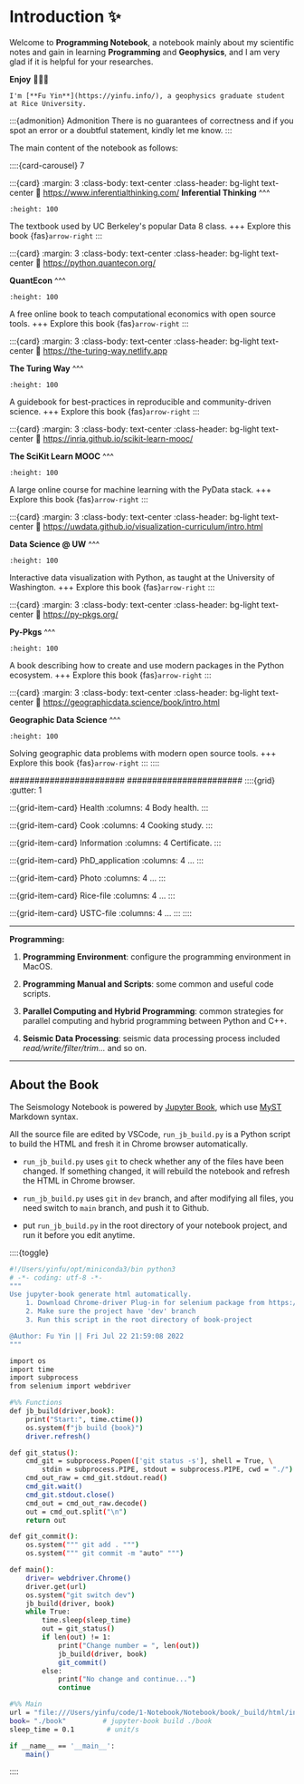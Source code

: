# Introduction ✨

Welcome to **Programming Notebook**, a notebook mainly about my scientific notes and gain in learning **Programming** and **Geophysics**, and I am very glad if it is helpful for your researches. 

**Enjoy** 👋👋👋

```{margin} About Author
I'm [**Fu Yin**](https://yinfu.info/), a geophysics graduate student at Rice University.
```

:::{admonition} Admonition
There is no guarantees of correctness and if you spot an error or a doubtful statement, kindly let me know.
:::

The main content of the notebook as follows:



::::{card-carousel} 7

:::{card}
:margin: 3
:class-body: text-center
:class-header: bg-light text-center
:link: https://www.inferentialthinking.com/
**Inferential Thinking**
^^^
```{image} https://inferentialthinking.com/_static/favicon.png
:height: 100
```

The textbook used by UC Berkeley's popular Data 8 class.
+++
Explore this book {fas}`arrow-right`
:::

:::{card}
:margin: 3
:class-body: text-center
:class-header: bg-light text-center
:link: https://python.quantecon.org/

**QuantEcon**
^^^
```{image} https://python.quantecon.org/_static/qe-logo-large.png
:height: 100
```

A free online book to teach computational economics with open source tools.
+++
Explore this book {fas}`arrow-right`
:::

:::{card}
:margin: 3
:class-body: text-center
:class-header: bg-light text-center
:link: https://the-turing-way.netlify.app

**The Turing Way**
^^^
```{image} https://the-turing-way.netlify.app/_static/logo.jpg
:height: 100
```

A guidebook for best-practices in reproducible and community-driven science.
+++
Explore this book {fas}`arrow-right`
:::

:::{card}
:margin: 3
:class-body: text-center
:class-header: bg-light text-center
:link: https://inria.github.io/scikit-learn-mooc/

**The SciKit Learn MOOC**
^^^
```{image} https://inria.github.io/scikit-learn-mooc/_static/scikit-learn-logo.png
:height: 100
```

A large online course for machine learning with the PyData stack.
+++
Explore this book {fas}`arrow-right`
:::

:::{card}
:margin: 3
:class-body: text-center
:class-header: bg-light text-center
:link: https://uwdata.github.io/visualization-curriculum/intro.html

**Data Science @ UW**
^^^
```{image} https://uwdata.github.io/visualization-curriculum/_static/altair-hist.png
:height: 100
```

Interactive data visualization with Python, as taught at the University of Washington.
+++
Explore this book {fas}`arrow-right`
:::

:::{card}
:margin: 3
:class-body: text-center
:class-header: bg-light text-center
:link: https://py-pkgs.org/

**Py-Pkgs**
^^^
```{image} https://d33wubrfki0l68.cloudfront.net/9ff174183b5af5c3a177bfccd4796454883bc1f7/86cde/_static/py-pkgs-hex.png
:height: 100
```

A book describing how to create and use modern packages in the Python ecosystem.
+++
Explore this book {fas}`arrow-right`
:::

:::{card}
:margin: 3
:class-body: text-center
:class-header: bg-light text-center
:link: https://geographicdata.science/book/intro.html

**Geographic Data Science**
^^^
```{image} https://geographicdata.science/book/_static/logo.png
:height: 100
```

Solving geographic data problems with modern open source tools.
+++
Explore this book {fas}`arrow-right`
:::
::::



#######################
#######################
::::{grid}
:gutter: 1

:::{grid-item-card} Health
:columns: 4
Body health.
:::

:::{grid-item-card} Cook
:columns: 4
Cooking study.
:::

:::{grid-item-card} Information
:columns: 4
Certificate.
:::

:::{grid-item-card} PhD_application
:columns: 4
...
:::

:::{grid-item-card} Photo
:columns: 4
...
:::

:::{grid-item-card} Rice-file
:columns: 4
...
:::

:::{grid-item-card} USTC-file
:columns: 4
...
:::
::::




---
**Programming:**

1. **Programming Environment**: configure the programming environment in MacOS.

2. **Programming Manual and Scripts**: some common and useful code scripts.

3. **Parallel Computing and Hybrid Programming**: common strategies for parallel computing and hybrid programming between Python and C++.

4. **Seismic Data Processing**: seismic data processing process included *read/write/filter/trim...* and so on.

---




## About the Book

The Seismology Notebook is powered by [Jupyter Book](https://jupyterbook.org/en/stable/intro.html), which use [MyST](https://sphinx-design.readthedocs.io/en/sbt-theme/grids.html) Markdown syntax.


All the source file are edited by VSCode, `run_jb_build.py` is a Python script to build the HTML and fresh it in Chrome browser automatically. 

- `run_jb_build.py` uses `git` to check whether any of the files have been changed. If something changed, it will rebuild the notebook and refresh the HTML in Chrome browser.

- `run_jb_build.py` uses `git` in `dev` branch, and after modifying all files, you need switch to `main` branch, and push it to Github.

- put `run_jb_build.py` in the root directory of your notebook project, and run it before you edit anytime.

::::{toggle}
```bash
#!/Users/yinfu/opt/miniconda3/bin python3
# -*- coding: utf-8 -*-
"""
Use jupyter-book generate html automatically.
    1. Download Chrome-driver Plug-in for selenium package from https://chromedriver.chromium.org/
    2. Make sure the project have 'dev' branch
    3. Run this script in the root directory of book-project

@Author: Fu Yin || Fri Jul 22 21:59:08 2022
"""

import os
import time
import subprocess
from selenium import webdriver

#%% Functions
def jb_build(driver,book):
    print("Start:", time.ctime())
    os.system(f"jb build {book}")
    driver.refresh()

def git_status():
    cmd_git = subprocess.Popen(['git status -s'], shell = True, \
        stdin = subprocess.PIPE, stdout = subprocess.PIPE, cwd = "./")  
    cmd_out_raw = cmd_git.stdout.read()
    cmd_git.wait()
    cmd_git.stdout.close()
    cmd_out = cmd_out_raw.decode()
    out = cmd_out.split("\n")
    return out

def git_commit():
    os.system(""" git add . """)
    os.system(""" git commit -m "auto" """)

def main():
    driver= webdriver.Chrome()
    driver.get(url)
    os.system("git switch dev")
    jb_build(driver, book)
    while True:
        time.sleep(sleep_time)
        out = git_status() 
        if len(out) != 1:
            print("Change number = ", len(out))
            jb_build(driver, book)
            git_commit()
        else:
            print("No change and continue...")
            continue

#%% Main
url = "file:///Users/yinfu/code/1-Notebook/Notebook/book/_build/html/intro.html"
book= "./book"         # jupyter-book build ./book
sleep_time = 0.1        # unit/s

if __name__ == '__main__':
    main()
```
::::



<!-- ```{tableofcontents}
```

Here is my nifty citation {cite}`holdgraf_evidence_2014`.

```{bibliography}
``` -->




